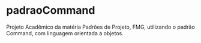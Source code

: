 # padraoCommand
Projeto Acadêmico da matéria Padrões de Projeto, FMG, utilizando o padrão Command, com linguagem orientada a objetos.
